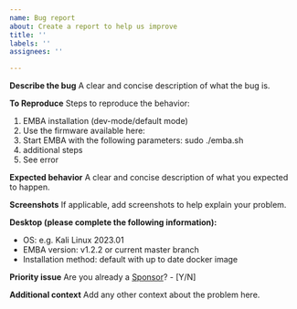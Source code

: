 ```yaml
---
name: Bug report
about: Create a report to help us improve
title: ''
labels: ''
assignees: ''

---
```


**Describe the bug**
A clear and concise description of what the bug is.

**To Reproduce**
Steps to reproduce the behavior:
1. EMBA installation (dev-mode/default mode)
2. Use the firmware available here: <Insert URL>
3. Start EMBA with the following parameters: sudo ./emba.sh <insert further parameters>
4. additional steps
5. See error

**Expected behavior**
A clear and concise description of what you expected to happen.

**Screenshots**
If applicable, add screenshots to help explain your problem.

**Desktop (please complete the following information):**
- OS: e.g. Kali Linux 2023.01
- EMBA version: v1.2.2 or current master branch
- Installation method: default with up to date docker image

**Priority issue**
Are you already a [Sponsor]? - [Y/N]


**Additional context**
Add any other context about the problem here.

[Sponsor]: https://github.com/sponsors/e-m-b-a
